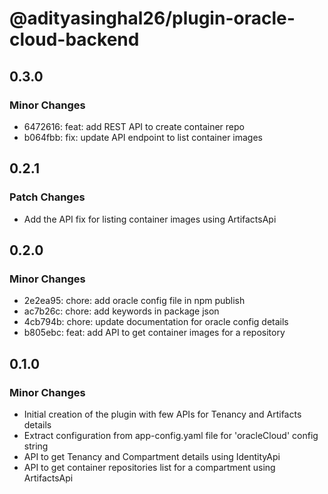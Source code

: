 # @adityasinghal26/plugin-oracle-cloud-backend

## 0.3.0

### Minor Changes

- 6472616: feat: add REST API to create container repo
- b064fbb: fix: update API endpoint to list container images

## 0.2.1

### Patch Changes

- Add the API fix for listing container images using ArtifactsApi

## 0.2.0

### Minor Changes

- 2e2ea95: chore: add oracle config file in npm publish
- ac7b26c: chore: add keywords in package json
- 4cb794b: chore: update documentation for oracle config details
- b805ebc: feat: add API to get container images for a repository

## 0.1.0

### Minor Changes

- Initial creation of the plugin with few APIs for Tenancy and Artifacts details
- Extract configuration from app-config.yaml file for 'oracleCloud' config string
- API to get Tenancy and Compartment details using IdentityApi
- API to get container repositories list for a compartment using ArtifactsApi
